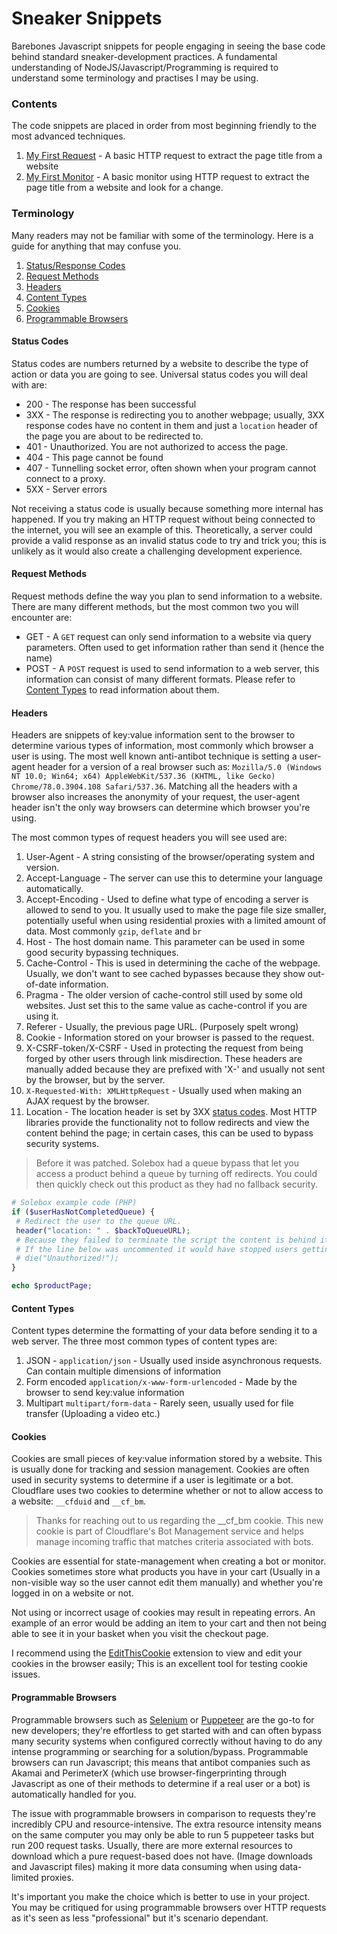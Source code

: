 # Sneaker Snippets
Barebones Javascript snippets for people engaging in seeing the base code behind standard sneaker-development practices. A fundamental understanding of NodeJS/Javascript/Programming is required to understand some terminology and practises I may be using.

### Contents

The code snippets are placed in order from most beginning friendly to the most advanced techniques.

1) [My First Request](/snippets/requests) - A basic HTTP request to extract the page title from a website
2) [My First Monitor](/snippets/requests) - A basic monitor using HTTP request to extract the page title from a website and look for a change.


### Terminology

Many readers may not be familiar with some of the terminology. Here is a guide for anything that may confuse you.

1) [Status/Response Codes](#status-codes)
2) [Request Methods](#request-methods)
3) [Headers](#headers)
4) [Content Types](#content-types)
5) [Cookies](#cookies)
6) [Programmable Browsers](#programmable-browsers)


#### Status Codes

Status codes are numbers returned by a website to describe the type of action or data you are going to see. Universal status codes you will deal with are:

* 200 - The response has been successful
* 3XX - The response is redirecting you to another webpage; usually, 3XX response codes have no content in them and just a `location` header of the page you are about to be redirected to.
* 401 - Unauthorized. You are not authorized to access the page.
* 404 - This page cannot be found
* 407 - Tunnelling socket error, often shown when your program cannot connect to a proxy.
* 5XX - Server errors

Not receiving a status code is usually because something more internal has happened. If you try making an HTTP request without being connected to the internet, you will see an example of this. Theoretically, a server could provide a valid response as an invalid status code to try and trick you; this is unlikely as it would also create a challenging development experience.


#### Request Methods

Request methods define the way you plan to send information to a website. There are many different methods, but the most common two you will encounter are:

* GET - A `GET` request can only send information to a website via query parameters. Often used to get information rather than send it (hence the name)
* POST - A `POST` request is used to send information to a web server, this information can consist of many different formats. Please refer to [Content Types](#content-types) to read information about them.


#### Headers

Headers are snippets of key:value information sent to the browser to determine various types of information, most commonly which browser a user is using. The most well known anti-antibot technique is setting a user-agent header for a version of a real browser such as: `Mozilla/5.0 (Windows NT 10.0; Win64; x64) AppleWebKit/537.36 (KHTML, like Gecko) Chrome/78.0.3904.108 Safari/537.36`. Matching all the headers with a browser also increases the anonymity of your request, the user-agent header isn't the only way browsers can determine which browser you're using.

The most common types of request headers you will see used are:
1) User-Agent - A string consisting of the browser/operating system and version.
2) Accept-Language - The server can use this to determine your language automatically.
3) Accept-Encoding - Used to define what type of encoding a server is allowed to send to you. It usually used to make the page file size smaller, potentially useful when using residential proxies with a limited amount of data. Most commonly `gzip`, `deflate` and `br`
4) Host - The host domain name. This parameter can be used in some good security bypassing techniques.
5) Cache-Control - This is used in determining the cache of the webpage. Usually, we don't want to see cached bypasses because they show out-of-date information.
6) Pragma - The older version of cache-control still used by some old websites. Just set this to the same value as cache-control if you are using it.
7) Referer - Usually, the previous page URL. (Purposely spelt wrong)
8) Cookie - Information stored on your browser is passed to the request.
9) X-CSRF-token/X-CSRF - Used in protecting the request from being forged by other users through link misdirection. These headers are manually added because they are prefixed with 'X-' and usually not sent by the browser, but by the server.
10) `X-Requested-With: XMLHttpRequest` - Usually used when making an AJAX request by the browser.
11) Location - The location header is set by 3XX [status codes](#status-codes). Most HTTP libraries provide the functionality not to follow redirects and view the content behind the page; in certain cases, this can be used to bypass security systems.

> Before it was patched. Solebox had a queue bypass that let you access a product behind a queue by turning off redirects. You could then quickly check out this product as they had no fallback security.

```php
# Solebox example code (PHP)
if ($userHasNotCompletedQueue) {
 # Redirect the user to the queue URL.
 header("location: " . $backToQueueURL);
 # Because they failed to terminate the script the content is behind it is visible when we turn off redirects
 # If the line below was uncommented it would have stopped users getting access to the product page.
 # die("Unauthorized!");
}

echo $productPage;
```


#### Content Types

Content types determine the formatting of your data before sending it to a web server. The three most common types of content types are:

1) JSON - `application/json` - Usually used inside asynchronous requests. Can contain multiple dimensions of information
2) Form encoded `application/x-www-form-urlencoded` - Made by the browser to send key:value information
3) Multipart `multipart/form-data` - Rarely seen, usually used for file transfer (Uploading a video etc.)


#### Cookies

Cookies are small pieces of key:value information stored by a website. This is usually done for tracking and session management. Cookies are often used in security systems to determine if a user is legitimate or a bot. Cloudflare uses two cookies to determine whether or not to allow access to a website: `__cfduid` and `__cf_bm`.

> Thanks for reaching out to us regarding the __cf_bm cookie. This new cookie is part of Cloudflare's Bot Management service and helps manage incoming traffic that matches criteria associated with bots.

Cookies are essential for state-management when creating a bot or monitor. Cookies sometimes store what products you have in your cart (Usually in a non-visible way so the user cannot edit them manually) and whether you're logged in on a website or not.

Not using or incorrect usage of cookies may result in repeating errors. An example of an error would be adding an item to your cart and then not being able to see it in your basket when you visit the checkout page.

I recommend using the [EditThisCookie](https://chrome.google.com/webstore/detail/editthiscookie/fngmhnnpilhplaeedifhccceomclgfbg?hl=en) extension to view and edit your cookies in the browser easily; This is an excellent tool for testing cookie issues.


#### Programmable Browsers

Programmable browsers such as [Selenium](https://selenium.dev/) or [Puppeteer](https://github.com/puppeteer/puppeteer) are the go-to for new developers; they're effortless to get started with and can often bypass many security systems when configured correctly without having to do any intense programming or searching for a solution/bypass. Programmable browsers can run Javascript; this means that antibot companies such as Akamai and PerimeterX (which use browser-fingerprinting through Javascript as one of their methods to determine if a real user or a bot) is automatically handled for you.

The issue with programmable browsers in comparison to requests they're incredibly CPU and resource-intensive. The extra resource intensity means on the same computer you may only be able to run 5 puppeteer tasks but run 200 request tasks. Usually, there are more external resources to download which a pure request-based does not have. (Image downloads and Javascript files) making it more data consuming when using data-limited proxies.

It's important you make the choice which is better to use in your project. You may be critiqued for using programmable browsers over HTTP requests as it's seen as less "professional" but it's scenario dependant.